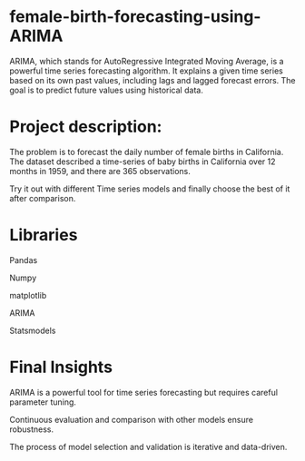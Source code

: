 # female-birth-forecasting-using-ARIMA
 ARIMA, which stands for AutoRegressive Integrated Moving Average, is a powerful time series forecasting algorithm. It explains a given time series based on its own past values, including lags and lagged forecast errors. The goal is to predict future values using historical data.

# Project description: 

The problem is to forecast the daily number of female births in California. The dataset described a time-series of baby births in California over 12 months in 1959, and there are 365 observations.

Try it out with different Time series models and finally choose the best of it after comparison.     

# Libraries

Pandas

Numpy

matplotlib

ARIMA

Statsmodels


# Final Insights

ARIMA is a powerful tool for time series forecasting but requires careful parameter tuning.

Continuous evaluation and comparison with other models ensure robustness.

The process of model selection and validation is iterative and data-driven.

